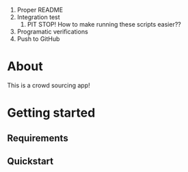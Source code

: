 1. Proper README
2. Integration test
    1. PIT STOP! How to make running these scripts easier??
3. Programatic verifications
4. Push to GitHub

# About

This is a crowd sourcing app!

# Getting started

## Requirements

## Quickstart

